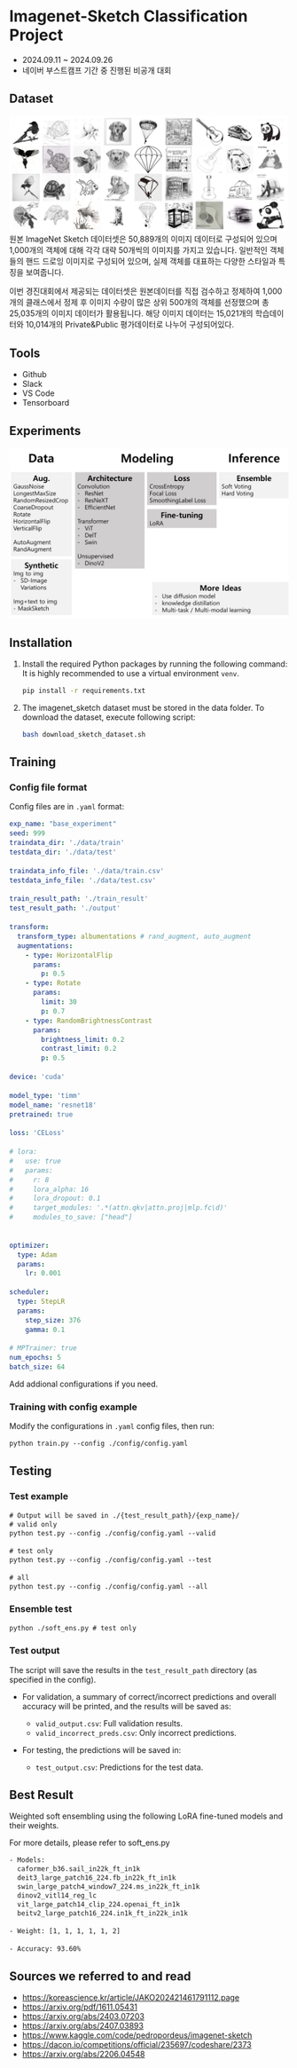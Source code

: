 # Imagenet-Sketch Classification Project
- 2024.09.11 ~ 2024.09.26
- 네이버 부스트캠프 기간 중 진행된 비공개 대회


## Dataset
![initial](./img/imagenet_sketch.jpg)
원본 ImageNet Sketch 데이터셋은 50,889개의 이미지 데이터로 구성되어 있으며 1,000개의 객체에 대해 각각 대략 50개씩의 이미지를 가지고 있습니다. 일반적인 객체들의 핸드 드로잉 이미지로 구성되어 있으며, 실제 객체를 대표하는 다양한 스타일과 특징을 보여줍니다. 

이번 경진대회에서 제공되는 데이터셋은 원본데이터를 직접 검수하고 정제하여 1,000개의 클래스에서 정제 후 이미지 수량이 많은 상위 500개의 객체를 선정했으며 총 25,035개의 이미지 데이터가 활용됩니다. 해당 이미지 데이터는 15,021개의 학습데이터와 10,014개의 Private&Public 평가데이터로 나누어 구성되어있다.

## Tools
- Github
- Slack
- VS Code
- Tensorboard

## Experiments
![initial](./img/experiments.png)


## Installation
1. Install the required Python packages by running the following command:
  <br/>It is highly recommended to use a virtual environment `venv`.
   ```bash
   pip install -r requirements.txt
   ```
2. The imagenet_sketch dataset must be stored in the data folder. To download the dataset, execute following script:
    ```bash
    bash download_sketch_dataset.sh
    ```
## Training
### Config file format
Config files are in `.yaml` format:
```yaml
exp_name: "base_experiment"
seed: 999
traindata_dir: './data/train'
testdata_dir: './data/test'

traindata_info_file: './data/train.csv'
testdata_info_file: './data/test.csv'

train_result_path: './train_result'
test_result_path: './output'

transform:
  transform_type: albumentations # rand_augment, auto_augment
  augmentations:
    - type: HorizontalFlip
      params:
        p: 0.5
    - type: Rotate
      params:
        limit: 30
        p: 0.7
    - type: RandomBrightnessContrast
      params:
        brightness_limit: 0.2
        contrast_limit: 0.2
        p: 0.5

device: 'cuda'

model_type: 'timm'
model_name: 'resnet18'
pretrained: true

loss: 'CELoss'

# lora:
#   use: true
#   params:
#     r: 8
#     lora_alpha: 16
#     lora_dropout: 0.1
#     target_modules: '.*(attn.qkv|attn.proj|mlp.fc\d)'
#     modules_to_save: ["head"]


optimizer:
  type: Adam
  params:
    lr: 0.001

scheduler:
  type: StepLR
  params:
    step_size: 376
    gamma: 0.1

# MPTrainer: true
num_epochs: 5
batch_size: 64

```

Add addional configurations if you need.

### Training with config example
Modify the configurations in `.yaml` config files, then run:

  ```
  python train.py --config ./config/config.yaml
  ```




## Testing
### Test example
  ```
  # Output will be saved in ./{test_result_path}/{exp_name}/
  # valid only
  python test.py --config ./config/config.yaml --valid

  # test only
  python test.py --config ./config/config.yaml --test

  # all
  python test.py --config ./config/config.yaml --all
  ```

### Ensemble test
```
python ./soft_ens.py # test only
```

### Test output
The script will save the results in the `test_result_path` directory (as specified in the config).

- For validation, a summary of correct/incorrect predictions and overall accuracy will be printed, and the results will be saved as:
  - `valid_output.csv`: Full validation results.
  - `valid_incorrect_preds.csv`: Only incorrect predictions.

- For testing, the predictions will be saved in:
  - `test_output.csv`: Predictions for the test data.




## Best Result
Weighted soft ensembling using the following LoRA fine-tuned models and their weights.

For more details, please refer to soft_ens.py
```
- Models:
  caformer_b36.sail_in22k_ft_in1k
  deit3_large_patch16_224.fb_in22k_ft_in1k
  swin_large_patch4_window7_224.ms_in22k_ft_in1k
  dinov2_vitl14_reg_lc
  vit_large_patch14_clip_224.openai_ft_in1k
  beitv2_large_patch16_224.in1k_ft_in22k_in1k

- Weight: [1, 1, 1, 1, 1, 2]

- Accuracy: 93.60%
```

## Sources we referred to and read
- https://koreascience.kr/article/JAKO202421461791112.page
- https://arxiv.org/pdf/1611.05431
- https://arxiv.org/abs/2403.07203
- https://arxiv.org/abs/2407.03893
- https://www.kaggle.com/code/pedropordeus/imagenet-sketch
- https://dacon.io/competitions/official/235697/codeshare/2373
- https://arxiv.org/abs/2206.04548
